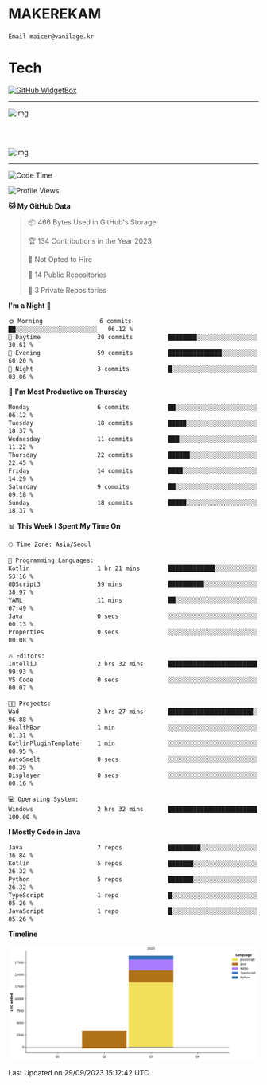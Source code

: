 # MAKEREKAM

`Email maicer@vanilage.kr`

# Tech

[![GitHub WidgetBox](https://github-widgetbox.vercel.app/api/skills?languages=python,js,ts,c,cpp,cs,java,kotlin,bash,md,html,css,xml,yaml,swift,powershell&includeNames=true&theme=darkmode)](https://github.com/Jurredr/github-widgetbox)

---

![img](https://github-readme-stats.vercel.app/api/top-langs/?username=MAKEREKAM&layout=compact&theme=gruvbox)

<br>
<br>

![img](https://github-readme-stats.vercel.app/api/?username=MAKEREKAM&layout=compact&theme=gruvbox)

---

<!--START_SECTION:waka-->
![Code Time](http://img.shields.io/badge/Code%20Time-0%20secs-blue)

![Profile Views](http://img.shields.io/badge/Profile%20Views-0-blue)

**🐱 My GitHub Data** 

> 📦 466 Bytes Used in GitHub's Storage 
 > 
> 🏆 134 Contributions in the Year 2023
 > 
> 🚫 Not Opted to Hire
 > 
> 📜 14 Public Repositories 
 > 
> 🔑 3 Private Repositories 
 > 
**I'm a Night 🦉** 

```text
🌞 Morning                6 commits           ██░░░░░░░░░░░░░░░░░░░░░░░   06.12 % 
🌆 Daytime                30 commits          ████████░░░░░░░░░░░░░░░░░   30.61 % 
🌃 Evening                59 commits          ███████████████░░░░░░░░░░   60.20 % 
🌙 Night                  3 commits           █░░░░░░░░░░░░░░░░░░░░░░░░   03.06 % 
```
📅 **I'm Most Productive on Thursday** 

```text
Monday                   6 commits           ██░░░░░░░░░░░░░░░░░░░░░░░   06.12 % 
Tuesday                  18 commits          █████░░░░░░░░░░░░░░░░░░░░   18.37 % 
Wednesday                11 commits          ███░░░░░░░░░░░░░░░░░░░░░░   11.22 % 
Thursday                 22 commits          ██████░░░░░░░░░░░░░░░░░░░   22.45 % 
Friday                   14 commits          ████░░░░░░░░░░░░░░░░░░░░░   14.29 % 
Saturday                 9 commits           ██░░░░░░░░░░░░░░░░░░░░░░░   09.18 % 
Sunday                   18 commits          █████░░░░░░░░░░░░░░░░░░░░   18.37 % 
```


📊 **This Week I Spent My Time On** 

```text
🕑︎ Time Zone: Asia/Seoul

💬 Programming Languages: 
Kotlin                   1 hr 21 mins        █████████████░░░░░░░░░░░░   53.16 % 
GDScript3                59 mins             ██████████░░░░░░░░░░░░░░░   38.97 % 
YAML                     11 mins             ██░░░░░░░░░░░░░░░░░░░░░░░   07.49 % 
Java                     0 secs              ░░░░░░░░░░░░░░░░░░░░░░░░░   00.13 % 
Properties               0 secs              ░░░░░░░░░░░░░░░░░░░░░░░░░   00.08 % 

🔥 Editors: 
IntelliJ                 2 hrs 32 mins       █████████████████████████   99.93 % 
VS Code                  0 secs              ░░░░░░░░░░░░░░░░░░░░░░░░░   00.07 % 

🐱‍💻 Projects: 
Wad                      2 hrs 27 mins       ████████████████████████░   96.88 % 
HealthBar                1 min               ░░░░░░░░░░░░░░░░░░░░░░░░░   01.31 % 
KotlinPluginTemplate     1 min               ░░░░░░░░░░░░░░░░░░░░░░░░░   00.95 % 
AutoSmelt                0 secs              ░░░░░░░░░░░░░░░░░░░░░░░░░   00.39 % 
Displayer                0 secs              ░░░░░░░░░░░░░░░░░░░░░░░░░   00.16 % 

💻 Operating System: 
Windows                  2 hrs 32 mins       █████████████████████████   100.00 % 
```

**I Mostly Code in Java** 

```text
Java                     7 repos             █████████░░░░░░░░░░░░░░░░   36.84 % 
Kotlin                   5 repos             ███████░░░░░░░░░░░░░░░░░░   26.32 % 
Python                   5 repos             ███████░░░░░░░░░░░░░░░░░░   26.32 % 
TypeScript               1 repo              █░░░░░░░░░░░░░░░░░░░░░░░░   05.26 % 
JavaScript               1 repo              █░░░░░░░░░░░░░░░░░░░░░░░░   05.26 % 
```



**Timeline**

![Lines of Code chart](https://raw.githubusercontent.com/MAKEREKAM/MAKEREKAM/main/assets/bar_graph.png)


 Last Updated on 29/09/2023 15:12:42 UTC
<!--END_SECTION:waka-->
